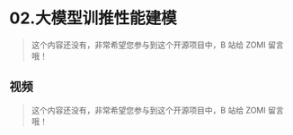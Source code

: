 <!--Copyright © ZOMI 适用于[License](https://github.com/Infrasys-AI/AIInfra)版权许可-->

# 02.大模型训推性能建模

> 这个内容还没有，非常希望您参与到这个开源项目中，B 站给 ZOMI 留言哦！

## 视频

> 这个内容还没有，非常希望您参与到这个开源项目中，B 站给 ZOMI 留言哦！

